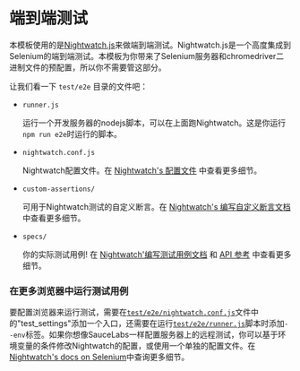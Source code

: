 # 端到端测试

本模板使用的是[Nightwatch.js](http://nightwatchjs.org)来做端到端测试。Nightwatch.js是一个高度集成到Selenium的端到端测试。本模板为你带来了Selenium服务器和chromedriver二进制文件的预配置，所以你不需要管这部分。

让我们看一下 `test/e2e` 目录的文件吧：

- `runner.js`

  运行一个开发服务器的nodejs脚本，可以在上面跑Nightwatch。这是你运行`npm run e2e`时运行的脚本。

- `nightwatch.conf.js`

  Nightwatch配置文件。在 [Nightwatch's 配置文件](http://nightwatchjs.org/guide#settings-file) 中查看更多细节。

- `custom-assertions/`

  可用于Nightwatch测试的自定义断言。在 [Nightwatch's 编写自定义断言文档](http://nightwatchjs.org/guide#writing-custom-assertions) 中查看更多细节。

- `specs/`

  你的实际测试用例! 在 [Nightwatch'编写测试用例文档](http://nightwatchjs.org/guide#writing-tests) 和 [API 参考](http://nightwatchjs.org/api) 中查看更多细节。

### 在更多浏览器中运行测试用例

要配置浏览器来运行测试，需要在[`test/e2e/nightwatch.conf.js`](https://github.com/vuejs-templates/webpack/blob/master/template/test/e2e/nightwatch.conf.js#L17-L39)文件中的"test_settings"添加一个入口，还需要在运行[`test/e2e/runner.js`](https://github.com/vuejs-templates/webpack/blob/master/template/test/e2e/runner.js#L15)脚本时添加`--env`标签。如果你想像SauceLabs一样配置服务器上的远程测试，你可以基于环境变量的条件修改Nightwatch的配置，或使用一个单独的配置文件。在[Nightwatch's docs on Selenium](http://nightwatchjs.org/guide#selenium-settings)中查询更多细节。
